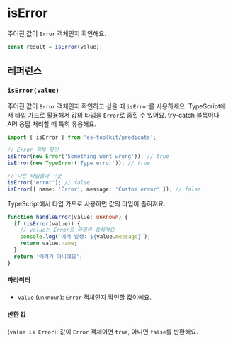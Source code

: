 # isError

주어진 값이 `Error` 객체인지 확인해요.

```typescript
const result = isError(value);
```

## 레퍼런스

### `isError(value)`

주어진 값이 `Error` 객체인지 확인하고 싶을 때 `isError`를 사용하세요. TypeScript에서 타입 가드로 활용해서 값의 타입을 `Error`로 좁힐 수 있어요. try-catch 블록이나 API 응답 처리할 때 특히 유용해요.

```typescript
import { isError } from 'es-toolkit/predicate';

// Error 객체 확인
isError(new Error('Something went wrong')); // true
isError(new TypeError('Type error')); // true

// 다른 타입들과 구분
isError('error'); // false
isError({ name: 'Error', message: 'Custom error' }); // false
```

TypeScript에서 타입 가드로 사용하면 값의 타입이 좁혀져요.

```typescript
function handleError(value: unknown) {
  if (isError(value)) {
    // value는 Error로 타입이 좁혀져요
    console.log(`에러 발생: ${value.message}`);
    return value.name;
  }
  return '에러가 아니에요';
}
```

#### 파라미터

- `value` (`unknown`): `Error` 객체인지 확인할 값이에요.

#### 반환 값

(`value is Error`): 값이 `Error` 객체이면 `true`, 아니면 `false`를 반환해요.

